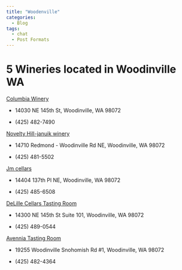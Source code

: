 ```yaml
---
title: "Woodenville"
categories:
  - Blog
tags:
  - chat
  - Post Formats
---
```



# 5 Wineries located in Woodinville WA

[Columbia Winery](https://www.columbiawinery.com/)

* 14030 NE 145th St, Woodinville, WA 98072

* (425) 482-7490

[Novelty Hill-januik winery](https://www.noveltyhilljanuik.com)

* 14710 Redmond - Woodinville Rd NE, Woodinville, WA 98072

* (425) 481-5502

[Jm cellars](https://www.jmcellars.com/)

* 14404 137th Pl NE, Woodinville, WA 98072

* (425) 485-6508

[DeLille Cellars Tasting Room](https://www.delillecellars.com/tasting-room/)

* 14300 NE 145th St Suite 101, Woodinville, WA 98072

* (425) 489-0544

[Avennia Tasting Room](https://avennia.com/)

* 19255 Woodinville Snohomish Rd #1, Woodinville, WA 98072

* (425) 482-4364
